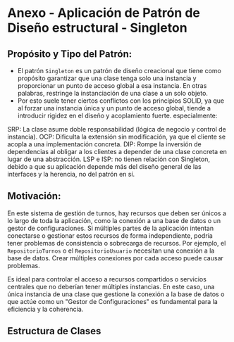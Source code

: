# Anexo - Aplicación de Patrón de Diseño estructural - Singleton

## Propósito y Tipo del Patrón:

- El patrón `Singleton` es un patrón de diseño creacional que tiene como propósito garantizar que una clase tenga solo una instancia y proporcionar un punto de acceso global a esa instancia. En otras palabras, restringe la instanciación de una clase a un solo objeto.
- Por esto suele tener ciertos conflictos con los principios SOLID, ya que al forzar una instancia única y un punto de acceso global, tiende a introducir rigidez en el diseño y acoplamiento fuerte.
especialmente:

SRP: La clase asume doble responsabilidad (lógica de negocio y control de instancia).
OCP: Dificulta la extensión sin modificación, ya que el cliente se acopla a una implementación concreta.
DIP: Rompe la inversión de dependencias al obligar a los clientes a depender de una clase concreta en lugar de una abstracción.
LSP e ISP: no tienen relación con Singleton, debido a que su aplicación depende más del diseño general de las interfaces y la herencia, no del patrón en sí.

## Motivación:
  
En este sistema de gestión de turnos, hay recursos que deben ser únicos a lo largo de toda la aplicación, como la conexión a una base de datos o un gestor de configuraciones. Si múltiples partes de la aplicación intentan conectarse o gestionar estos recursos de forma independiente, podría tener problemas de consistencia o sobrecarga de recursos. Por ejemplo, el `RepositorioTurnos` o el `RepositorioUsuario` necesitan una conexión a la base de datos. Crear múltiples conexiones por cada acceso puede causar problemas.

Es ideal para controlar el acceso a recursos compartidos o servicios centrales que no deberían tener múltiples instancias. En este caso, una única instancia de una clase que gestione la conexión a la base de datos o que actúe como un "Gestor de Configuraciones" es fundamental para la eficiencia y la coherencia.

## Estructura de Clases


